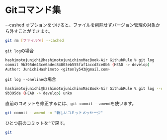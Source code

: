 # Gitコマンド集

--cashed オプションをつけると、ファイルを削除せずバージョン管理の対象から外すことができます。

```bash
git rm [ファイル名] --cached
```

`git log`の場合
```bash
hashimotojunichi@hashimotojunichinoMacBook-Air GithubRule % git log
commit 9b395de43ce6adec84003eb555faf1accd3ce0b6 (HEAD -> develop)
Author: JunichiHashimoto <gitonly543@gmail.com>
```

`git log --oneline`の場合
```bash
hashimotojunichi@hashimotojunichinoMacBook-Air GithubRule % git log --oneline
9b395de (HEAD -> develop) unko
```

直前のコミットを修正するには、`git commit --amend`を使います。

```bash
git commit --amend -m "新しいコミットメッセージ"
```

ひとつ前のコミットを`^`で戻す。
```bash
git 
```
